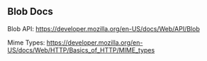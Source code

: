 ## Blob Docs

Blob API: https://developer.mozilla.org/en-US/docs/Web/API/Blob

Mime Types: https://developer.mozilla.org/en-US/docs/Web/HTTP/Basics_of_HTTP/MIME_types
